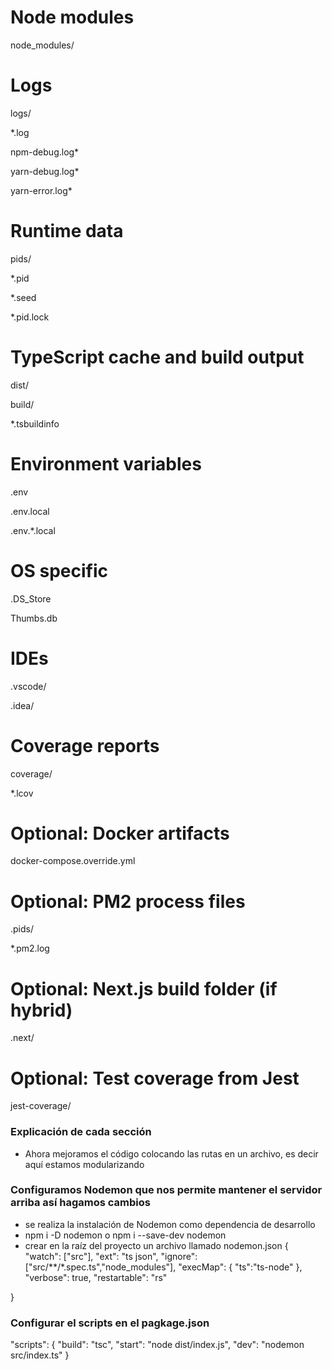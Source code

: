 # Node modules

node_modules/
 
# Logs

logs/

*.log

npm-debug.log*

yarn-debug.log*

yarn-error.log*
 
# Runtime data

pids/

*.pid

*.seed

*.pid.lock
 
# TypeScript cache and build output

dist/

build/

*.tsbuildinfo
 
# Environment variables

.env

.env.local

.env.*.local
 
# OS specific

.DS_Store

Thumbs.db
 
# IDEs

.vscode/

.idea/
 
# Coverage reports

coverage/

*.lcov
 
# Optional: Docker artifacts

docker-compose.override.yml
 
# Optional: PM2 process files

.pids/

*.pm2.log
 
# Optional: Next.js build folder (if hybrid)

.next/
 
# Optional: Test coverage from Jest

jest-coverage/

 
### **Explicación de cada sección**
 
- Ahora mejoramos el código colocando las rutas en un archivo, es decir aquí estamos modularizando
 
### **Configuramos Nodemon que nos permite mantener el servidor arriba así hagamos cambios**
- se realiza la instalación de Nodemon como dependencia de desarrollo
- npm i -D nodemon o npm i --save-dev nodemon
- crear en la raíz del proyecto un archivo llamado nodemon.json
{
    "watch": ["src"],
    "ext": "ts json",
    "ignore": ["src/**/*.spec.ts","node_modules"],
    "execMap": {
        "ts":"ts-node"
    },
    "verbose": true,
   "restartable": "rs"
   
}
 
### Configurar el scripts en el pagkage.json
"scripts": {
    "build": "tsc",
    "start": "node dist/index.js",
    "dev": "nodemon src/index.ts"
  }
 